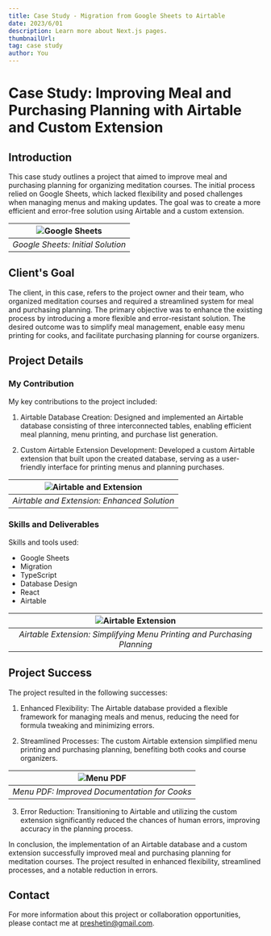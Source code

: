 ```yaml
---
title: Case Study - Migration from Google Sheets to Airtable
date: 2023/6/01
description: Learn more about Next.js pages.
thumbnailUrl: 
tag: case study
author: You
---
```


# Case Study: Improving Meal and Purchasing Planning with Airtable and Custom Extension

## Introduction
This case study outlines a project that aimed to improve meal and purchasing planning for organizing meditation courses. The initial process relied on Google Sheets, which lacked flexibility and posed challenges when managing menus and making updates. The goal was to create a more efficient and error-free solution using Airtable and a custom extension.

| ![Google Sheets](https://res.cloudinary.com/preshetin/image/upload/v1688101501/preshetin.com/case-studies/meal-planning-0_2_medi06.png) |
|:--:|
| *Google Sheets: Initial Solution* |

## Client's Goal
The client, in this case, refers to the project owner and their team, who organized meditation courses and required a streamlined system for meal and purchasing planning. The primary objective was to enhance the existing process by introducing a more flexible and error-resistant solution. The desired outcome was to simplify meal management, enable easy menu printing for cooks, and facilitate purchasing planning for course organizers.

## Project Details
### My Contribution
My key contributions to the project included:

1. Airtable Database Creation: Designed and implemented an Airtable database consisting of three interconnected tables, enabling efficient meal planning, menu printing, and purchase list generation.

2. Custom Airtable Extension Development: Developed a custom Airtable extension that built upon the created database, serving as a user-friendly interface for printing menus and planning purchases.

| ![Airtable and Extension](https://res.cloudinary.com/preshetin/image/upload/v1688101501/preshetin.com/case-studies/meal-planning-1_vitsdr.png) |
|:--:|
| *Airtable and Extension: Enhanced Solution* |

### Skills and Deliverables
Skills and tools used:

- Google Sheets
- Migration
- TypeScript
- Database Design
- React
- Airtable

| ![Airtable Extension](https://res.cloudinary.com/preshetin/image/upload/v1688102131/preshetin.com/case-studies/extension-pic_e4wteu.png) |
|:--:|
| *Airtable Extension: Simplifying Menu Printing and Purchasing Planning* |

## Project Success
The project resulted in the following successes:

1. Enhanced Flexibility: The Airtable database provided a flexible framework for managing meals and menus, reducing the need for formula tweaking and minimizing errors.

2. Streamlined Processes: The custom Airtable extension simplified menu printing and purchasing planning, benefiting both cooks and course organizers.

| ![Menu PDF](https://res.cloudinary.com/preshetin/image/upload/v1688383616/preshetin.com/case-studies/meal-pdf-image_or0cgy.png) |
|:--:|
| *Menu PDF: Improved Documentation for Cooks* |

3. Error Reduction: Transitioning to Airtable and utilizing the custom extension significantly reduced the chances of human errors, improving accuracy in the planning process.

In conclusion, the implementation of an Airtable database and a custom extension successfully improved meal and purchasing planning for meditation courses. The project resulted in enhanced flexibility, streamlined processes, and a notable reduction in errors.

## Contact
For more information about this project or collaboration opportunities, please contact me at preshetin@gmail.com.
